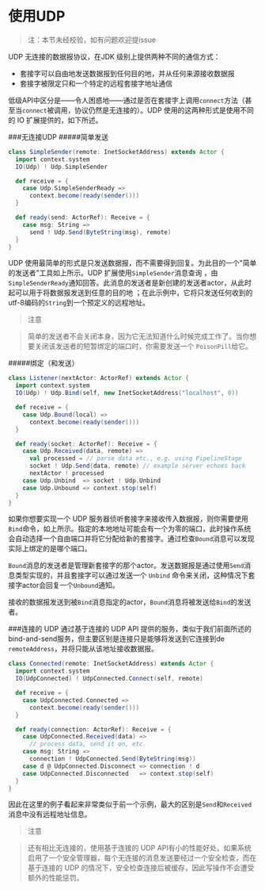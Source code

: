 # 使用UDP

> 注：本节未经校验，如有问题欢迎提issue

UDP 无连接的数据报协议，在JDK 级别上提供两种不同的通信方式：

* 套接字可以自由地发送数据报到任何目的地，并从任何来源接收数据报
* 套接字被限定只和一个特定的远程套接字地址通信

低级API中区分是——令人困惑地——通过是否在套接字上调用`connect`方法（甚至当`connect`被调用，协议仍然是无连接的）。UDP 使用的这两种形式是使用不同的 IO 扩展提供的，如下所述。

###无连接UDP
#####简单发送

```scala
class SimpleSender(remote: InetSocketAddress) extends Actor {
  import context.system
  IO(Udp) ! Udp.SimpleSender

  def receive = {
    case Udp.SimpleSenderReady =>
      context.become(ready(sender()))
  }

  def ready(send: ActorRef): Receive = {
    case msg: String =>
      send ! Udp.Send(ByteString(msg), remote)
  }
}
```

UDP 使用最简单的形式是只发送数据报，而不需要得到回复。为此目的一个"简单的发送者"工具如上所示。UDP 扩展使用`SimpleSender`消息查询 ，由`SimpleSenderReady`通知回答。此消息的发送者是新创建的发送者actor，从此时起可以用于将数据报发送到任意的目的地 ；在此示例中，它将只发送任何收到的utf-8编码的`String`到一个预定义的远程地址。

> 注意

> 简单的发送者不会关闭本身，因为它无法知道什么时候完成工作了。当你想要关闭该发送者的短暂绑定的端口时，你需要发送一个 `PoisonPill`给它。

#####绑定（和发送）

```scala
class Listener(nextActor: ActorRef) extends Actor {
  import context.system
  IO(Udp) ! Udp.Bind(self, new InetSocketAddress("localhost", 0))

  def receive = {
    case Udp.Bound(local) =>
      context.become(ready(sender()))
  }

  def ready(socket: ActorRef): Receive = {
    case Udp.Received(data, remote) =>
      val processed = // parse data etc., e.g. using PipelineStage
      socket ! Udp.Send(data, remote) // example server echoes back
      nextActor ! processed
    case Udp.Unbind  => socket ! Udp.Unbind
    case Udp.Unbound => context.stop(self)
  }
}
```

如果你想要实现一个 UDP 服务器侦听套接字来接收传入数据报，则你需要使用`Bind`命令，如上所示。指定的本地地址可能会有一个为零的端口，此时操作系统会自动选择一个自由端口并将它分配给新的套接字。通过检查`Bound`消息可以发现实际上绑定的是哪个端口。

`Bound`消息的发送者是管理新套接字的那个actor。发送数据报是通过使用`Send`消息类型实现的，并且套接字可以通过发送一个 `Unbind` 命令来关闭，这种情况下套接字actor会回复一个`Unbound`通知。

接收的数据报发送到被`Bind`消息指定的actor，`Bound`消息将被发送给`Bind`的发送者。

###连接的 UDP
通过基于连接的 UDP API 提供的服务，类似于我们前面所述的bind-and-send服务，但主要区别是连接只是能够将发送到它连接到de  ``remoteAddress``，并将只能从该地址接收数据报。

```scala
class Connected(remote: InetSocketAddress) extends Actor {
  import context.system
  IO(UdpConnected) ! UdpConnected.Connect(self, remote)

  def receive = {
    case UdpConnected.Connected =>
      context.become(ready(sender()))
  }

  def ready(connection: ActorRef): Receive = {
    case UdpConnected.Received(data) =>
      // process data, send it on, etc.
    case msg: String =>
      connection ! UdpConnected.Send(ByteString(msg))
    case d @ UdpConnected.Disconnect => connection ! d
    case UdpConnected.Disconnected   => context.stop(self)
  }
}

```

因此在这里的例子看起来非常类似于前一个示例，最大的区别是`Send`和`Received`消息中没有远程地址信息。

> 注意

> 还有相比无连接的，使用基于连接的 UDP API有小的性能好处。如果系统启用了一个安全管理器，每个无连接的消息发送要经过一个安全检查，而在基于连接的 UDP 的情况下，安全检查连接后被缓存，因此写操作不会遭受额外的性能惩罚。








